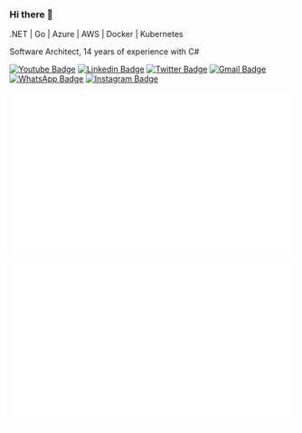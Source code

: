 ### Hi there 👋

.NET | Go | Azure | AWS | Docker | Kubernetes

Software Architect, 14 years of experience with C#

[![Youtube Badge](https://img.shields.io/badge/-Youtube-c4302b?style=flat-square&labelColor=c4302b&logo=youtube&logoColor=white&link=https://www.youtube.com/@SamukaMaciel-Dev/)](https://www.youtube.com/@SamukaMaciel-Dev/)
[![Linkedin Badge](https://img.shields.io/badge/-LinkedIn-blue?style=flat-square&logo=Linkedin&logoColor=white&link=https://www.linkedin.com/in/samuelmaciel/)](https://www.linkedin.com/in/samuelmaciel/)
[![Twitter Badge](https://img.shields.io/badge/-Twitter-1ca0f1?style=flat-square&labelColor=1ca0f1&logo=twitter&logoColor=white&link=https://twitter.com/ssmaciel)](https://twitter.com/ssmaciel)
[![Gmail Badge](https://img.shields.io/badge/-ssmaciel.rp@gmail.com-c14438?style=flat-square&logo=Gmail&logoColor=white&link=mailto:ssmaciel.rp@gmail.com)](mailto:ssmaciel.rp@gmail.com) 
[![WhatsApp Badge](https://img.shields.io/badge/-WhatsApp-26B03D?style=flat-square&logo=WhatsApp&logoColor=white&link=https://api.whatsapp.com/send?phone=5516988058644)](https://api.whatsapp.com/send?phone=+5516988058644)
[![Instagram Badge](https://img.shields.io/badge/-Instagram-C13584?style=flat-square&labelColor=C13584&logo=instagram&logoColor=white&link=https://www.instagram.com/samukamaciel/)](https://www.instagram.com/samukamaciel/)


<!--
**ssmaciel/ssmaciel** is a ✨ _special_ ✨ repository because its `README.md` (this file) appears on your GitHub profile.

Here are some ideas to get you started:

- 🔭 I’m currently working on ...
- 🌱 I’m currently learning ...
- 👯 I’m looking to collaborate on ...
- 🤔 I’m looking for help with ...
- 💬 Ask me about ...
- 📫 How to reach me: ...
- 😄 Pronouns: ...
- ⚡ Fun fact: ...
-->


<a href="https://github.com/ssmaciel/github-stats">
   
![](https://github.com/ssmaciel/github-stats/blob/master/generated/overview.svg#gh-dark-mode-only)
![](https://github.com/ssmaciel/github-stats/blob/master/generated/languages.svg)

</a>
